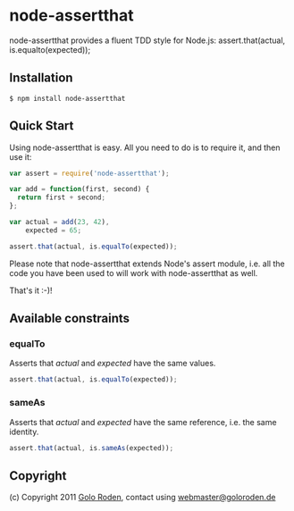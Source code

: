 # node-assertthat

node-assertthat provides a fluent TDD style for Node.js: assert.that(actual, is.equalto(expected));

## Installation

    $ npm install node-assertthat

## Quick Start

Using node-assertthat is easy. All you need to do is to require it, and then use it:

```javascript
var assert = require('node-assertthat');

var add = function(first, second) {
  return first + second;
};

var actual = add(23, 42),
    expected = 65;

assert.that(actual, is.equalTo(expected));
```

Please note that node-assertthat extends Node's assert module, i.e. all the code you have been used to will work with node-assertthat as well.

That's it :-)!

## Available constraints

### equalTo

Asserts that *actual* and *expected* have the same values.

```javascript
assert.that(actual, is.equalTo(expected));
```

### sameAs

Asserts that *actual* and *expected* have the same reference, i.e. the same identity.

```javascript
assert.that(actual, is.sameAs(expected));
```

## Copyright

(c) Copyright 2011 [Golo Roden](http://www.goloroden.de), contact using webmaster@goloroden.de
